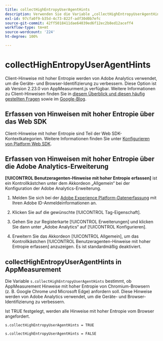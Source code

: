 ```yaml
---
title: collectHighEntropyUserAgentHints
description: Verwenden Sie die Variable „collectHighEntropyUserAgentHints“, um zu bestimmen, ob Adobe Hinweise mit hoher Entropie von Chromium-Browsern (z. B. Google Chrome und Microsoft Edge) anfordern soll.
exl-id: 97cfa0f9-b35d-4c73-822f-adf30d0b7efc
source-git-commit: 42ff5018411dae64039ed6f12ec2b8ed12aceff4
workflow-type: tm+mt
source-wordcount: '224'
ht-degree: 100%

---
```


# collectHighEntropyUserAgentHints

Client-Hinweise mit hoher Entropie werden von Adobe Analytics verwendet, um die Geräte- und Browser-Identifizierung zu verbessern. Diese Option ist ab Version 2.23.0 von AppMeasurment.js verfügbar. Weitere Informationen zu Client-Hinweisen finden Sie in [diesem Überblick und diesen häufig gestellten Fragen](/help/technotes/client-hints.md) sowie im [Google-Blog](https://web.dev/user-agent-client-hints/).

## Erfassen von Hinweisen mit hoher Entropie über das Web SDK 

Client-Hinweise mit hoher Entropie sind Teil der Web SDK-Kontextkategorien. Weitere Informationen finden Sie unter [Konfigurieren von Platform Web SDK](https://experienceleague.adobe.com/docs/experience-platform/edge/fundamentals/configuring-the-sdk.html?lang=de).

## Erfassen von Hinweisen mit hoher Entropie über die Adobe Analytics-Erweiterung

**[!UICONTROL Benutzeragenten-Hinweise mit hoher Entropie erfassen]** ist ein Kontrollkästchen unter dem Akkordeon „Allgemein“ bei der Konfiguration der Adobe Analytics-Erweiterung.

1. Melden Sie sich bei der [Adobe Experience Platform-Datenerfassung](https://experience.adobe.com/#/@adobepm/data-collection?lang=de) mit Ihren Adobe ID-Anmeldeinformationen an.

1. Klicken Sie auf die gewünschte [!UICONTROL Tag-Eigenschaft].

1. Gehen Sie zur Registerkarte [!UICONTROL Erweiterungen] und klicken Sie dann unter „Adobe Analytics“ auf [!UICONTROL Konfigurieren].

1. Erweitern Sie das Akkordeon [!UICONTROL Allgemein], um das Kontrollkästchen [!UICONTROL Benutzeragenten-Hinweise mit hoher Entropie erfassen] anzuzeigen. Es ist standardmäßig deaktiviert.

## collectHighEntropyUserAgentHints in AppMeasurement

Die Variable `s.collectHighEntropyUserAgentHints` bestimmt, ob AppMeasurement Hinweise mit hoher Entropie von Chromium-Browsern (z. B. Google Chrome und Microsoft Edge) anfordern soll. Diese Hinweise werden von Adobe Analytics verwendet, um die Geräte- und Browser-Identifizierung zu verbessern.

Ist TRUE festgelegt, werden alle Hinweise mit hoher Entropie vom Browser angefordert.

`s.collectHighEntropyUserAgentHints = TRUE`

`s.collectHighEntropyUserAgentHints = FALSE`
